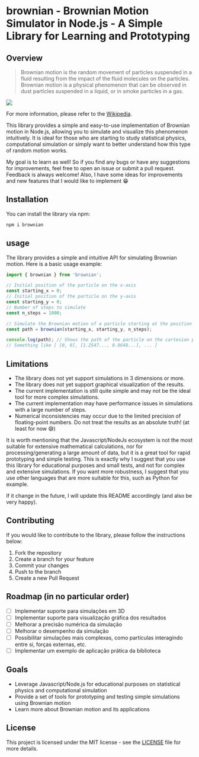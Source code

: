 # brownian - Brownian Motion Simulator in Node.js - A Simple Library for Learning and Prototyping

## Overview

> Brownian motion is the random movement of particles suspended in a fluid resulting from the impact of the fluid molecules on the particles. Brownian motion is a physical phenomenon that can be observed in dust particles suspended in a liquid, or in smoke particles in a gas.

![](https://upload.wikimedia.org/wikipedia/commons/thumb/c/c2/Brownian_motion_large.gif/225px-Brownian_motion_large.gif)

For more information, please refer to the [Wikipedia](https://pt.wikipedia.org/wiki/Movimento_browniano).

This library provides a simple and easy-to-use implementation of Brownian motion in Node.js, allowing you to simulate and visualize this phenomenon intuitively. It is ideal for those who are starting to study statistical physics, computational simulation or simply want to better understand how this type of random motion works.

My goal is to learn as well! So if you find any bugs or have any suggestions for improvements, feel free to open an issue or submit a pull request. Feedback is always welcome! Also, I have some ideas for improvements and new features that I would like to implement 😁

## Installation

You can install the library via npm:

```bash
npm i brownian
```

## usage

The library provides a simple and intuitive API for simulating Brownian motion. Here is a basic usage example:

```javascript
import { brownian } from 'brownian';

// Initial position of the particle on the x-axis
const starting_x = 0;
// Initial position of the particle on the y-axis
const starting_y = 0;
// Number of steps to simulate
const n_steps = 1000;

// Simulate the Brownian motion of a particle starting at the position (0, 0) for 1000 steps on a cartesian plane
const path = brownian(starting_x, starting_y, n_steps);

console.log(path); // Shows the path of the particle on the cartesian plane
// Something like [ [0, 0], [1.2547..., 0.8648...], ... ]
```

## Limitations

-   The library does not yet support simulations in 3 dimensions or more.
-   The library does not yet support graphical visualization of the results.
-   The current implementation is still quite simple and may not be the ideal tool for more complex simulations.
-   The current implementation may have performance issues in simulations with a large number of steps.
-   Numerical inconsistencies may occur due to the limited precision of floating-point numbers. Do not treat the results as an absolute truth! (at least for now 😅)

It is worth mentioning that the Javascript/NodeJs ecosystem is not the most suitable for extensive mathematical calculations, nor for processing/generating a large amount of data, but it is a great tool for rapid prototyping and simple testing. This is exactly why I suggest that you use this library for educational purposes and small tests, and not for complex and extensive simulations. If you want more robustness, I suggest that you use other languages ​​that are more suitable for this, such as Python for example.

If it change in the future, I will update this README accordingly (and also be very happy).

## Contributing

If you would like to contribute to the library, please follow the instructions below:

1. Fork the repository
2. Create a branch for your feature
3. Commit your changes
4. Push to the branch
5. Create a new Pull Request

## Roadmap (in no particular order)

-   [ ] Implementar suporte para simulações em 3D
-   [ ] Implementar suporte para visualização gráfica dos resultados
-   [ ] Melhorar a precisão numérica da simulação
-   [ ] Melhorar o desempenho da simulação
-   [ ] Possibilitar simulações mais complexas, como partículas interagindo entre si, forças externas, etc.
-   [ ] Implementar um exemplo de aplicação prática da biblioteca

## Goals

-   Leverage Javascript/Node.js for educational purposes on statistical physics and computational simulation
-   Provide a set of tools for prototyping and testing simple simulations using Brownian motion
-   Learn more about Brownian motion and its applications

## License

This project is licensed under the MIT license - see the [LICENSE](LICENSE) file for more details.
